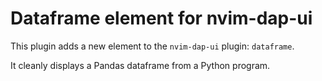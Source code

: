 # Dataframe element for nvim-dap-ui

This plugin adds a new element to the `nvim-dap-ui` plugin: `dataframe`.

It cleanly displays a Pandas dataframe from a Python program.
